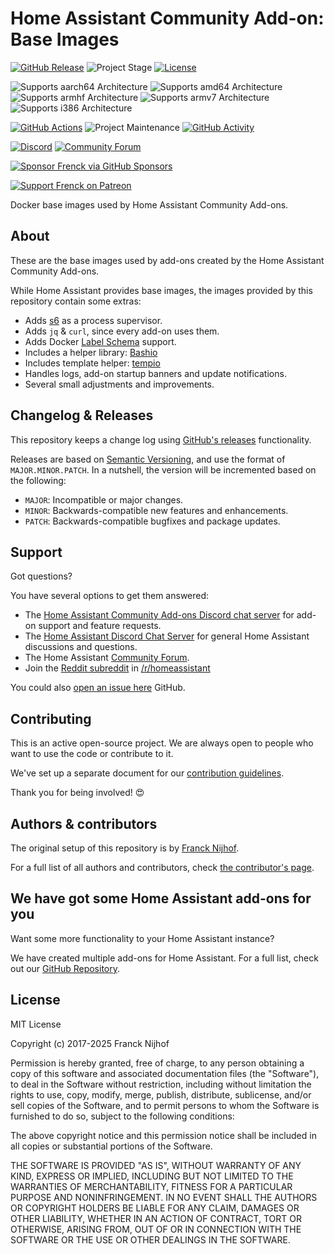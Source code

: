 # Home Assistant Community Add-on: Base Images

[![GitHub Release][releases-shield]][releases]
![Project Stage][project-stage-shield]
[![License][license-shield]](LICENSE.md)

![Supports aarch64 Architecture][aarch64-shield]
![Supports amd64 Architecture][amd64-shield]
![Supports armhf Architecture][armhf-shield]
![Supports armv7 Architecture][armv7-shield]
![Supports i386 Architecture][i386-shield]

[![GitHub Actions][github-actions-shield]][github-actions]
![Project Maintenance][maintenance-shield]
[![GitHub Activity][commits-shield]][commits]

[![Discord][discord-shield]][discord]
[![Community Forum][forum-shield]][forum]

[![Sponsor Frenck via GitHub Sponsors][github-sponsors-shield]][github-sponsors]

[![Support Frenck on Patreon][patreon-shield]][patreon]

Docker base images used by Home Assistant Community Add-ons.

## About

These are the base images used by add-ons created by the
Home Assistant Community Add-ons.

While Home Assistant provides base images, the images provided by this
repository contain some extras:

- Adds [s6] as a process supervisor.
- Adds `jq` & `curl`, since every add-on uses them.
- Adds Docker [Label Schema][label-schema] support.
- Includes a helper library: [Bashio][bashio]
- Includes template helper: [tempio][tempio]
- Handles logs, add-on startup banners and update notifications.
- Several small adjustments and improvements.

## Changelog & Releases

This repository keeps a change log using [GitHub's releases][releases]
functionality.

Releases are based on [Semantic Versioning][semver], and use the format
of `MAJOR.MINOR.PATCH`. In a nutshell, the version will be incremented
based on the following:

- `MAJOR`: Incompatible or major changes.
- `MINOR`: Backwards-compatible new features and enhancements.
- `PATCH`: Backwards-compatible bugfixes and package updates.

## Support

Got questions?

You have several options to get them answered:

- The [Home Assistant Community Add-ons Discord chat server][discord] for add-on
  support and feature requests.
- The [Home Assistant Discord Chat Server][discord-ha] for general Home
  Assistant discussions and questions.
- The Home Assistant [Community Forum][forum].
- Join the [Reddit subreddit][reddit] in [/r/homeassistant][reddit]

You could also [open an issue here][issue] GitHub.

## Contributing

This is an active open-source project. We are always open to people who want to
use the code or contribute to it.

We've set up a separate document for our
[contribution guidelines](CONTRIBUTING.md).

Thank you for being involved! :heart_eyes:

## Authors & contributors

The original setup of this repository is by [Franck Nijhof][frenck].

For a full list of all authors and contributors,
check [the contributor's page][contributors].

## We have got some Home Assistant add-ons for you

Want some more functionality to your Home Assistant instance?

We have created multiple add-ons for Home Assistant. For a full list, check out
our [GitHub Repository][repository].

## License

MIT License

Copyright (c) 2017-2025 Franck Nijhof

Permission is hereby granted, free of charge, to any person obtaining a copy
of this software and associated documentation files (the "Software"), to deal
in the Software without restriction, including without limitation the rights
to use, copy, modify, merge, publish, distribute, sublicense, and/or sell
copies of the Software, and to permit persons to whom the Software is
furnished to do so, subject to the following conditions:

The above copyright notice and this permission notice shall be included in all
copies or substantial portions of the Software.

THE SOFTWARE IS PROVIDED "AS IS", WITHOUT WARRANTY OF ANY KIND, EXPRESS OR
IMPLIED, INCLUDING BUT NOT LIMITED TO THE WARRANTIES OF MERCHANTABILITY,
FITNESS FOR A PARTICULAR PURPOSE AND NONINFRINGEMENT. IN NO EVENT SHALL THE
AUTHORS OR COPYRIGHT HOLDERS BE LIABLE FOR ANY CLAIM, DAMAGES OR OTHER
LIABILITY, WHETHER IN AN ACTION OF CONTRACT, TORT OR OTHERWISE, ARISING FROM,
OUT OF OR IN CONNECTION WITH THE SOFTWARE OR THE USE OR OTHER DEALINGS IN THE
SOFTWARE.

[aarch64-shield]: https://img.shields.io/badge/aarch64-yes-green.svg
[amd64-shield]: https://img.shields.io/badge/amd64-yes-green.svg
[armhf-shield]: https://img.shields.io/badge/armhf-yes-green.svg
[armv7-shield]: https://img.shields.io/badge/armv7-yes-green.svg
[bashio]: https://github.com/hassio-addons/bashio
[commits-shield]: https://img.shields.io/github/commit-activity/y/hassio-addons/addon-base.svg
[commits]: https://github.com/hassio-addons/addon-base/commits/main
[contributors]: https://github.com/hassio-addons/addon-base/graphs/contributors
[discord-ha]: https://discord.gg/c5DvZ4e
[discord-shield]: https://img.shields.io/discord/478094546522079232.svg
[discord]: https://discord.me/hassioaddons
[forum-shield]: https://img.shields.io/badge/community-forum-brightgreen.svg
[forum]: https://community.home-assistant.io/?u=frenck
[frenck]: https://github.com/frenck
[github-actions-shield]: https://github.com/hassio-addons/addon-base/workflows/CI/badge.svg
[github-actions]: https://github.com/hassio-addons/addon-base/actions
[github-sponsors-shield]: https://frenck.dev/wp-content/uploads/2019/12/github_sponsor.png
[github-sponsors]: https://github.com/sponsors/frenck
[i386-shield]: https://img.shields.io/badge/i386-yes-green.svg
[issue]: https://github.com/hassio-addons/addon-base/issues
[label-schema]: http://label-schema.org/
[license-shield]: https://img.shields.io/github/license/hassio-addons/addon-base.svg
[maintenance-shield]: https://img.shields.io/maintenance/yes/2025.svg
[patreon-shield]: https://frenck.dev/wp-content/uploads/2019/12/patreon.png
[patreon]: https://www.patreon.com/frenck
[project-stage-shield]: https://img.shields.io/badge/Project%20Stage-Production%20Ready-brightgreen.svg
[reddit]: https://reddit.com/r/homeassistant
[releases-shield]: https://img.shields.io/github/release/hassio-addons/addon-base.svg
[releases]: https://github.com/hassio-addons/addon-base/releases
[repository]: https://github.com/hassio-addons/repository
[s6]: http://skarnet.org/software/s6/overview.html
[semver]: http://semver.org/spec/v2.0.0.html
[tempio]: https://github.com/home-assistant/tempio
